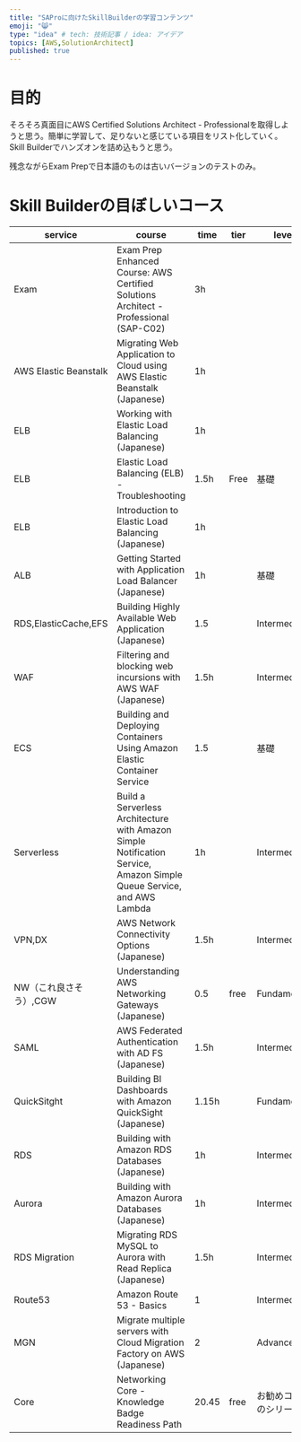 ```yaml
---
title: "SAProに向けたSkillBuilderの学習コンテンツ"
emoji: "😸"
type: "idea" # tech: 技術記事 / idea: アイデア
topics: [AWS,SolutionArchitect]
published: true
---
```


# 目的
そろそろ真面目にAWS Certified Solutions Architect - Professionalを取得しようと思う。簡単に学習して、足りないと感じている項目をリスト化していく。Skill Builderでハンズオンを詰め込もうと思う。

残念ながらExam Prepで日本語のものは古いバージョンのテストのみ。

# Skill Builderの目ぼしいコース
|service|course|time|tier|level|
| ---- |----|----|----|----|
|Exam|Exam Prep Enhanced Course: AWS Certified Solutions Architect - Professional (SAP-C02) |3h|||
|AWS Elastic Beanstalk|Migrating Web Application to Cloud using AWS Elastic Beanstalk (Japanese)|1h|||
|ELB|Working with Elastic Load Balancing (Japanese) |1h|||
|ELB|Elastic Load Balancing (ELB) - Troubleshooting |1.5h|Free|基礎|
|ELB|Introduction to Elastic Load Balancing (Japanese)|1h|||
|ALB|Getting Started with Application Load Balancer (Japanese)|1h||基礎|
|RDS,ElasticCache,EFS|Building Highly Available Web Application (Japanese)|1.5||Intermediate|
|WAF|Filtering and blocking web incursions with AWS WAF (Japanese)|1.5h||Intermediate|
|ECS|Building and Deploying Containers Using Amazon Elastic Container Service |1.5||基礎|
|Serverless|Build a Serverless Architecture with Amazon Simple Notification Service, Amazon Simple Queue Service, and AWS Lambda|1h||Intermediate|
|VPN,DX|AWS Network Connectivity Options (Japanese)|1.5h||Intermediate|
|NW（これ良さそう）,CGW|Understanding AWS Networking Gateways (Japanese) |0.5|free|Fundamental|
|SAML|AWS Federated Authentication with AD FS (Japanese)|1.5h||Intermediate|
|QuickSitght|Building BI Dashboards with Amazon QuickSight (Japanese)|1.15h||Fundamental|
|RDS|Building with Amazon RDS Databases (Japanese)|1h||Intermediate|
|Aurora|Building with Amazon Aurora Databases (Japanese)|1h||Intermediate|
|RDS Migration|Migrating RDS MySQL to Aurora with Read Replica (Japanese)|1.5h||Intermediate|
|Route53|Amazon Route 53 - Basics|1||Intermediate|
|MGN|Migrate multiple servers with Cloud Migration Factory on AWS (Japanese)|2||Advanced|
|Core|Networking Core - Knowledge Badge Readiness Path|20.45|free|お勧めコースのシリーズだ|